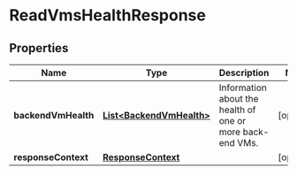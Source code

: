 

# ReadVmsHealthResponse


## Properties

| Name | Type | Description | Notes |
|------------ | ------------- | ------------- | -------------|
|**backendVmHealth** | [**List&lt;BackendVmHealth&gt;**](BackendVmHealth.md) | Information about the health of one or more back-end VMs. |  [optional] |
|**responseContext** | [**ResponseContext**](ResponseContext.md) |  |  [optional] |



